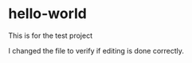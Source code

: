 # hello-world
This is for the test project


I changed the file to verify if editing is done correctly.
